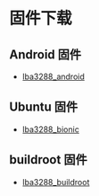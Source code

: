 # 固件下载


## Android 固件

- [lba3288_android](https://www.google.com/)

## Ubuntu 固件

- [lba3288_bionic](https://www.google.com/)

## buildroot 固件

- [lba3288_buildroot](https://www.google.com/)
